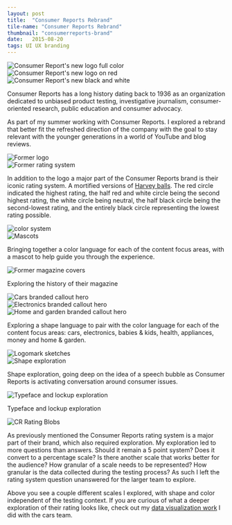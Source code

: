 ```yaml
---
layout: post
title:  "Consumer Reports Rebrand"
tile-name: "Consumer Reports Rebrand"
thumbnail: "consumerreports-brand"
date:   2015-08-20
tags: UI UX branding
---
```


<div class="grid-x grid-padding-x">
  <div class="cell">
    <img src="../img/cr/logo-color.svg" alt="Consumer Report's new logo full color">
  </div>
  <div class="cell medium-6">
    <img src="../img/cr/logo-red.svg" alt="Consumer Report's new logo on red">
  </div>
  <div class="cell medium-6">
    <img src="../img/cr/logo-black.svg" alt="Consumer Report's new black and white">
  </div>
</div>

Consumer Reports has a long history dating back to 1936 as an organization dedicated to unbiased product testing, investigative journalism, consumer-oriented research, public education and consumer advocacy.

As part of my summer working with Consumer Reports. I explored a rebrand that better fit the refreshed direction of the company with the goal to stay relevant with the younger generations in a world of YouTube and blog reviews.

<div class="grid-x grid-padding-x grid-margin-y">
  <div class="cell">
    <img src="../img/cr/old-logo.jpg" alt="Former logo">
  </div>
  <div class="cell">
    <img src="../img/cr/ratingsystem.jpg" alt="Former rating system">
  </div>
</div>

In addition to the logo a major part of the Consumer Reports brand is their iconic rating system. A mortified versions of <a href="https://en.wikipedia.org/wiki/Harvey_balls" target="_blank" rel="noopener">Harvey balls</a>. The red circle indicated the highest rating, the half red and white circle being the second highest rating, the white circle being neutral, the half black circle being the second-lowest rating, and the entirely black circle representing the lowest rating possible.

<div class="grid-x grid-padding-x grid-margin-y">
  <div class="cell">
    <img src="../img/cr/cr-colors.jpg" alt="color system">
  </div>
  <div class="cell">
    <img src="../img/cr/mascots.jpg" alt="Mascots" />
  </div>
</div>

Bringing together a color language for each of the content focus areas, with a mascot to help guide you through the experience.

<div class="grid-x grid-padding-x">
  <div class="cell">
    <img src="../img/cr/oldmagazinecovers.jpg" alt="Former magazine covers">
  </div>
</div>

Exploring the history of their magazine


<div class="grid-x grid-padding-x grid-margin-y">
  <div class="cell">
    <img src="../img/cr/cr-cars-hero.jpg" alt="Cars branded callout hero">
  </div>
  <div class="cell medium-6">
    <img src="../img/cr/cr-electronics-hero.jpg" alt="Electronics branded callout hero">
  </div>
  <div class="cell medium-6">
    <img src="../img/cr/cr-garden-hero.jpg" alt="Home and garden branded callout hero">
  </div>
</div>

Exploring a shape language to pair with the color language for each of the content focus areas: cars, electronics, babies & kids, health, appliances, money and home & garden.

<div class="grid-x grid-padding-x grid-margin-y">
  <div class="cell">
    <img src="../img/cr/logomark-sketches.jpg" alt="Logomark sketches" />
  </div>
  <div class="cell">
    <img src="../img/cr/shape-exploration.svg" alt="Shape exploration" />
  </div>
</div>

Shape exploration, going deep on the idea of a speech bubble as Consumer Reports is activating conversation around consumer issues.

<div class="grid-x grid-padding-x grid-margin-y">
  <div class="cell">
    <img src="../img/cr/type-exploration.svg" alt="Typeface and lockup exploration" />
  </div>
</div>

Typeface and lockup exploration

<div class="grid-x grid-padding-x grid-margin-y">
  <div class="cell">
    <img src="../img/cr/CRblobs.png" alt="CR Rating Blobs" />
  </div>
</div>

As previously mentioned the Consumer Reports rating system is a major part of their brand, which also required exploration. My exploration led to more questions than answers. Should it remain a 5 point system? Does it convert to a percentage scale? Is there another scale that works better for the audience? How granular of a scale needs to be represented? How granular is the data collected during the testing process? As such I left the rating system question unanswered for the larger team to explore.

Above you see a couple different scales I explored, with shape and color independent of the testing context. If you are curious of what a deeper exploration of their rating looks like, check out my <a href="{% link _projects/consumerreports.markdown %}">data visualization work</a> I did with the cars team.
